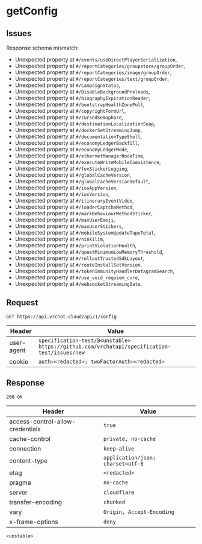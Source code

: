 # getConfig

## Issues
Response schema mismatch:
* Unexpected property at ``#/events/useDirectPlayerSerialization``,
* Unexpected property at ``#/reportCategories/groupstore/groupOrder``,
* Unexpected property at ``#/reportCategories/image/groupOrder``,
* Unexpected property at ``#/reportCategories/text/groupOrder``,
* Unexpected property at ``#/CampaignStatus``,
* Unexpected property at ``#/DisableBackgroundPreloads``,
* Unexpected property at ``#/biographyExpirationReader``,
* Unexpected property at ``#/bootstrapHealthZonePull``,
* Unexpected property at ``#/copyrightFormUrl``,
* Unexpected property at ``#/cursedSemaphore``,
* Unexpected property at ``#/destinationLocalizationSoap``,
* Unexpected property at ``#/dockerSetStreamingJump``,
* Unexpected property at ``#/documentationTypeShell``,
* Unexpected property at ``#/economyLedgerBackfill``,
* Unexpected property at ``#/economyLedgerMode``,
* Unexpected property at ``#/ethernetManagerNodeTime``,
* Unexpected property at ``#/executeWriteMobileCoexistence``,
* Unexpected property at ``#/foxStickerLogging``,
* Unexpected property at ``#/globalCacheVersion``,
* Unexpected property at ``#/globalCacheVersionDefault``,
* Unexpected property at ``#/iosAppVersion``,
* Unexpected property at ``#/iosVersion``,
* Unexpected property at ``#/itineraryEventVideo``,
* Unexpected property at ``#/loaderCaptchaMethod``,
* Unexpected property at ``#/markBehaviourMethodSticker``,
* Unexpected property at ``#/maxUserEmoji``,
* Unexpected property at ``#/maxUserStickers``,
* Unexpected property at ``#/mobileSystemUpdateTapeTotal``,
* Unexpected property at ``#/ninkilim``,
* Unexpected property at ``#/printViolationHealth``,
* Unexpected property at ``#/questMinimumLowMemoryThreshold``,
* Unexpected property at ``#/rolloutTrustedSdkLayout``,
* Unexpected property at ``#/routeInstallSetVersion``,
* Unexpected property at ``#/tokenImmunityHandlerDatagramSearch``,
* Unexpected property at ``#/use_void_requiem_core``,
* Unexpected property at ``#/websocketStreamingData``.
## Request
`GET https://api.vrchat.cloud/api/1/config`

| Header | Value |
| ------ | ----- |
| user-agent | `specification-test/@<unstable> https://github.com/vrchatapi/specification-test/issues/new` |
| cookie | `auth=<redacted>; twoFactorAuth=<redacted>` |


## Response
`200 OK`

| Header | Value |
| ------ | ----- |
| access-control-allow-credentials | `true` |
| cache-control | `private, no-cache` |
| connection | `keep-alive` |
| content-type | `application/json; charset=utf-8` |
| etag | `<redacted>` |
| pragma | `no-cache` |
| server | `cloudflare` |
| transfer-encoding | `chunked` |
| vary | `Origin, Accept-Encoding` |
| x-frame-options | `deny` |

```jsonc
<unstable>
```
